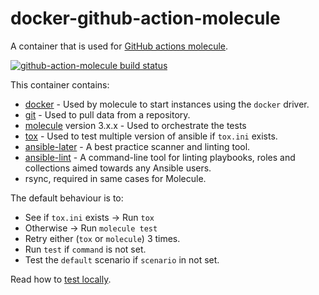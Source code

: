 # docker-github-action-molecule

A container that is used for [GitHub actions molecule](https://github.com/marketplace/actions/test-ansible-roles-with-molecule).

[![github-action-molecule build status](https://img.shields.io/docker/cloud/build/robertdebock/github-action-molecule.svg)](https://hub.docker.com/repository/docker/robertdebock/github-action-molecule)

This container contains:
- [docker](https://www.docker.com/) - Used by molecule to start instances using the `docker` driver.
- [git](https://git-scm.com/) - Used to pull data from a repository.
- [molecule](https://molecule.readthedocs.io/en/latest/) version 3.x.x - Used to orchestrate the tests
- [tox](https://tox.readthedocs.io/en/latest/) - Used to test multiple version of ansible if `tox.ini` exists.
- [ansible-later](https://ansible-later.geekdocs.de/usage/) - A best practice scanner and linting tool.
- [ansible-lint](https://ansible-lint.readthedocs.io/en/latest/usage.html/) - A command-line tool for linting playbooks, roles and collections aimed towards any Ansible users.
- rsync, required in same cases for Molecule. 

The default behaviour is to:
-   See if `tox.ini` exists -> Run `tox`
-   Otherwise -> Run `molecule test`
-   Retry either (`tox` or `molecule`) 3 times.
-   Run `test` if `command` is not set.
-   Test the `default` scenario if `scenario` in not set.

Read how to [test locally](TESTING.md).
